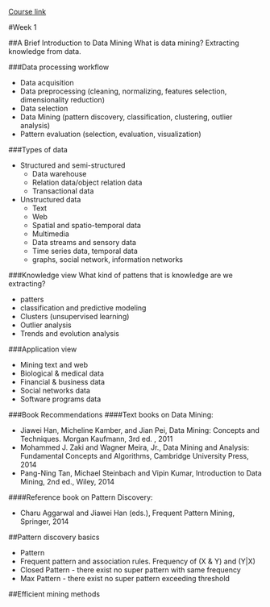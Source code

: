 [Course link](https://class.coursera.org/patterndiscovery-001)

#Week 1

##A Brief Introduction to Data Mining
What is data mining? Extracting knowledge from data. 

###Data processing workflow
* Data acquisition
* Data preprocessing (cleaning, normalizing, features selection, dimensionality reduction)
* Data selection
* Data Mining (pattern discovery, classification, clustering, outlier analysis)
* Pattern evaluation (selection, evaluation, visualization) 

###Types of data
* Structured and semi-structured
	* Data warehouse
	* Relation data/object relation data
	* Transactional data
* Unstructured data
	* Text
	* Web
	* Spatial and spatio-temporal data
	* Multimedia
	* Data streams and sensory data
	* Time series data, temporal data 
	* graphs, social network, information networks

###Knowledge view
What kind of pattens that is knowledge are we extracting?
* patters
* classification and predictive modeling
* Clusters (unsupervised learning)
* Outlier analysis
* Trends and evolution analysis

###Application view
* Mining text and web
* Biological & medical data
* Financial & business data
* Social networks data
* Software programs data

###Book Recommendations
####Text books on Data Mining:
* Jiawei Han, Micheline Kamber, and Jian Pei, Data Mining: Concepts and Techniques.
Morgan Kaufmann, 3rd ed. , 2011
* Mohammed J. Zaki and Wagner Meira, Jr., Data Mining and Analysis: Fundamental
Concepts and Algorithms, Cambridge University Press, 2014
* Pang-Ning Tan, Michael Steinbach and Vipin Kumar, Introduction to Data Mining, 2nd
ed., Wiley, 2014

####Reference book on Pattern Discovery:
* Charu Aggarwal and Jiawei Han (eds.), Frequent Pattern Mining, Springer, 2014

##Pattern discovery basics
* Pattern
* Frequent pattern and association rules. Frequency of (X & Y) and (Y|X) 
* Closed Pattern - there exist no super pattern with same frequency
* Max Pattern - there exist no super pattern exceeding threshold

##Efficient mining methods 